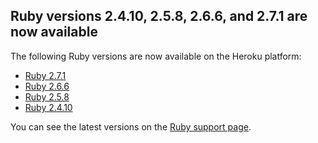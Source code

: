 ## Ruby versions 2.4.10, 2.5.8, 2.6.6, and 2.7.1 are now available

The following Ruby versions are now available on the Heroku platform:

- [Ruby 2.7.1](https://www.ruby-lang.org/en/news/2020/03/31/ruby-2-7-1-released/)
- [Ruby 2.6.6](https://www.ruby-lang.org/en/news/2020/03/31/ruby-2-6-6-released/)
- [Ruby 2.5.8](https://www.ruby-lang.org/en/news/2020/03/31/ruby-2-5-8-released/)
- [Ruby 2.4.10](https://www.ruby-lang.org/en/news/2020/03/31/ruby-2-4-10-released/)

You can see the latest versions on the [Ruby support page](https://devcenter.heroku.com/articles/ruby-support).
